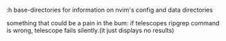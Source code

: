 :h base-directories for information on nvim's config and data directories

something that could be a pain in the bum: if telescopes ripgrep command is wrong, telescope fails silently.(it just displays no results)
